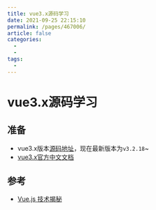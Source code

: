 ```yaml
---
title: vue3.x源码学习
date: 2021-09-25 22:15:10
permalink: /pages/467006/
article: false
categories:
  - 
  - 
tags:
  - 
---
```

# vue3.x源码学习


## 准备
- vue3.x版本[源码地址](https://github.com/vuejs/vue-next)，现在最新版本为`v3.2.18`~
- [vue3.x官方中文文档](https://v3.cn.vuejs.org/)



## 参考

- [Vue.js 技术揭秘](https://ustbhuangyi.github.io/vue-analysis)